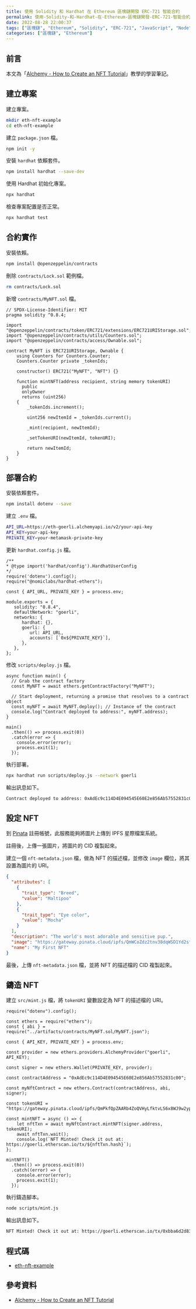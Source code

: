 ```yaml
---
title: 使用 Solidity 和 Hardhat 在 Ethereum 區塊鏈開發 ERC-721 智能合約
permalink: 使用-Solidity-和-Hardhat-在-Ethereum-區塊鏈開發-ERC-721-智能合約
date: 2022-08-28 22:00:37
tags: ["區塊鏈", "Ethereum", "Solidity", "ERC-721", "JavaScript", "Node", "Smart Contract", "DApp", "Hardhat", "NFT", "Alchemy", "IPFS", "Pinata"]
categories: ["區塊鏈", "Ethereum"]
---
```


## 前言

本文為「[Alchemy - How to Create an NFT Tutorial](https://docs.alchemy.com/docs/how-to-create-an-nft)」教學的學習筆記。

## 建立專案

建立專案。

```BASH
mkdir eth-nft-example
cd eth-nft-example
```

建立 `package.json` 檔。

```BASH
npm init -y
```

安裝 `hardhat` 依賴套件。

```BASH
npm install hardhat --save-dev
```

使用 Hardhat 初始化專案。

```BASH
npx hardhat
```

檢查專案配置是否正常。

```BASH
npx hardhat test
```

## 合約實作

安裝依賴。

```BASH
npm install @openzeppelin/contracts
```

刪除 `contracts/Lock.sol` 範例檔。

```BASH
rm contracts/Lock.sol
```

新增 `contracts/MyNFT.sol` 檔。

```SOL
// SPDX-License-Identifier: MIT
pragma solidity ^0.8.4;

import "@openzeppelin/contracts/token/ERC721/extensions/ERC721URIStorage.sol";
import "@openzeppelin/contracts/utils/Counters.sol";
import "@openzeppelin/contracts/access/Ownable.sol";

contract MyNFT is ERC721URIStorage, Ownable {
    using Counters for Counters.Counter;
    Counters.Counter private _tokenIds;

    constructor() ERC721("MyNFT", "NFT") {}

    function mintNFT(address recipient, string memory tokenURI)
      public
      onlyOwner
      returns (uint256)
    {
        _tokenIds.increment();

        uint256 newItemId = _tokenIds.current();

        _mint(recipient, newItemId);

        _setTokenURI(newItemId, tokenURI);

        return newItemId;
    }
}
```

## 部署合約

安裝依賴套件。

```BASH
npm install dotenv --save
```

建立 `.env` 檔。

```BASH
API_URL=https://eth-goerli.alchemyapi.io/v2/your-api-key
API_KEY=your-api-key
PRIVATE_KEY=your-metamask-private-key
```

更新 `hardhat.config.js` 檔。

```JS
/**
* @type import('hardhat/config').HardhatUserConfig
*/
require('dotenv').config();
require("@nomiclabs/hardhat-ethers");

const { API_URL, PRIVATE_KEY } = process.env;

module.exports = {
   solidity: "0.8.4",
   defaultNetwork: "goerli",
   networks: {
      hardhat: {},
      goerli: {
         url: API_URL,
         accounts: [`0x${PRIVATE_KEY}`],
      },
   },
};
```

修改 `scripts/deploy.js` 檔。

```JS
async function main() {
  // Grab the contract factory 
  const MyNFT = await ethers.getContractFactory("MyNFT");

  // Start deployment, returning a promise that resolves to a contract object
  const myNFT = await MyNFT.deploy(); // Instance of the contract 
  console.log("Contract deployed to address:", myNFT.address);
}

main()
  .then(() => process.exit(0))
  .catch(error => {
    console.error(error);
    process.exit(1);
  });
```

執行部署。

```BASH
npx hardhat run scripts/deploy.js --network goerli
```

輸出訊息如下。

```BASH
Contract deployed to address: 0xAdEc9c114D4E094545E60E2e856Ab57552831c00
```

## 設定 NFT

到 [Pinata](https://app.pinata.cloud/) 註冊帳號，此服務能夠將圖片上傳到 IPFS 星際檔案系統。

註冊後，上傳一張圖片，將圖片的 CID 複製起來。

建立一個 `nft-metadata.json` 檔，做為 NFT 的描述檔，並修改 `image` 欄位，將其設置為圖片的 URI。

```JSON
{
  "attributes": [
    {
      "trait_type": "Breed",
      "value": "Maltipoo"
    },
    {
      "trait_type": "Eye color",
      "value": "Mocha"
    }
  ],
  "description": "The world's most adorable and sensitive pup.",
  "image": "https://gateway.pinata.cloud/ipfs/QmWCoZdz2tnv38dqWSD1Yd2sf41R1CHWpogkVpLaNoa3C9",
  "name": "My First NFT"
}
```

最後，上傳 `nft-metadata.json` 檔，並將 NFT 的描述檔的 CID 複製起來。

## 鑄造 NFT

建立 `src/mint.js` 檔，將 `tokenURI` 變數設定為 NFT 的描述檔的 URI。

```JS
require("dotenv").config();

const ethers = require("ethers");
const { abi } = require("../artifacts/contracts/MyNFT.sol/MyNFT.json");

const { API_KEY, PRIVATE_KEY } = process.env;

const provider = new ethers.providers.AlchemyProvider("goerli", API_KEY);

const signer = new ethers.Wallet(PRIVATE_KEY, provider);

const contractAddress = "0xAdEc9c114D4E094545E60E2e856Ab57552831c00";

const myNftContract = new ethers.Contract(contractAddress, abi, signer);

const tokenURI = "https://gateway.pinata.cloud/ipfs/QmPkfQpZAARb4ZoQVHyLfktvLS6x8WJ9w2yp1XRrZuEeqU";

const mintNFT = async () => {
    let nftTxn = await myNftContract.mintNFT(signer.address, tokenURI);
    await nftTxn.wait();
    console.log(`NFT Minted! Check it out at: https://goerli.etherscan.io/tx/${nftTxn.hash}`);
};

mintNFT()
  .then(() => process.exit(0))
  .catch((error) => {
    console.error(error);
    process.exit(1);
  });
```

執行鑄造腳本。

```BASH
node scripts/mint.js
```

輸出訊息如下。

```BASH
NFT Minted! Check it out at: https://goerli.etherscan.io/tx/0xbba6d2d835fbe58dde91d04676b04a85a5bbf088e78bee7c6166a1155769f58a
```

## 程式碼

- [eth-nft-example](https://github.com/memochou1993/eth-nft-example)

## 參考資料

- [Alchemy - How to Create an NFT Tutorial](https://docs.alchemy.com/docs/how-to-create-an-nft)
